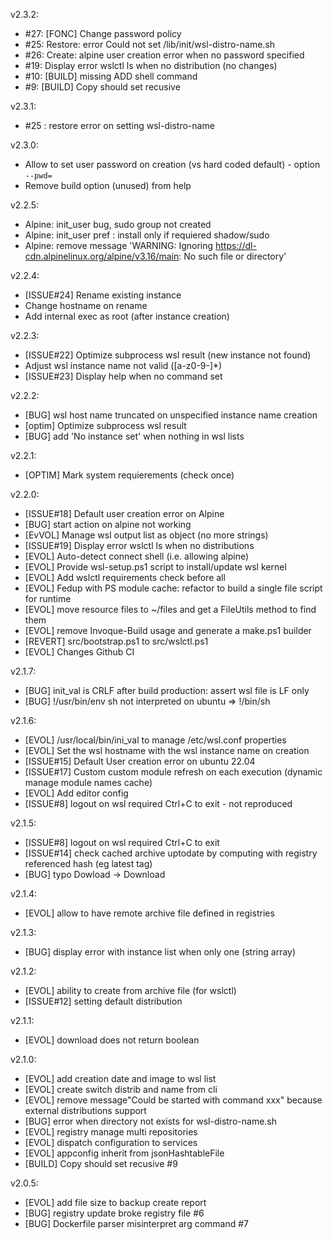 v2.3.2:
* #27: [FONC] Change password policy
* #25: Restore: error Could not set /lib/init/wsl-distro-name.sh
* #26: Create: alpine user creation error when no password specified
* #19: Display error wslctl ls when no distribution (no changes)
* #10: [BUILD] missing ADD shell command
* #9: [BUILD] Copy should set recusive

v2.3.1:
* #25 : restore error on setting wsl-distro-name

v2.3.0:
* Allow to set user password on creation (vs hard coded default) - option `--pwd=`
* Remove build option (unused) from help

v2.2.5:
* Alpine: init_user bug, sudo group not created
* Alpine: init_user pref : install only if requiered shadow/sudo
* Alpine: remove message 'WARNING: Ignoring https://dl-cdn.alpinelinux.org/alpine/v3.16/main: No such file or directory'

v2.2.4:
* [ISSUE#24] Rename existing instance
* Change hostname on rename
* Add internal exec as root (after instance creation)

v2.2.3:
* [ISSUE#22] Optimize subprocess wsl result (new instance not found)
* Adjust wsl instance name not valid ([a-z0-9-]*)
* [ISSUE#23] Display help when no command set

v2.2.2:
* [BUG] wsl host name truncated on unspecified instance name creation
* [optim] Optimize subprocess wsl result
* [BUG] add 'No instance set' when nothing in wsl lists

v2.2.1:
* [OPTIM] Mark system requierements (check once)

v2.2.0:
* [ISSUE#18] Default user creation error on Alpine
* [BUG] start action on alpine not working
* [EvVOL] Manage wsl output list as object (no more strings)
* [ISSUE#19] Display error wslctl ls when no distributions
* [EVOL] Auto-detect connect shell (i.e. allowing alpine)
* [EVOL] Provide wsl-setup.ps1 script to install/update wsl kernel
* [EVOL] Add wslctl requirements check before all
* [EVOL] Fedup with PS module cache: refactor to build a single file script for runtime
* [EVOL] move resource files to ~/files and get a FileUtils method to find them
* [EVOL] remove Invoque-Build usage and generate a make.ps1 builder
* [REVERT] src/bootstrap.ps1 to src/wslctl.ps1
* [EVOL] Changes Github CI

v2.1.7:
* [BUG] init_val is CRLF after build production: assert wsl file is LF only
* [BUG] !/usr/bin/env sh not interpreted on ubuntu => !/bin/sh

v2.1.6:
* [EVOL] /usr/local/bin/ini_val to manage /etc/wsl.conf properties
* [EVOL] Set the wsl hostname with the wsl instance name on creation
* [ISSUE#15] Default User creation error on ubuntu 22.04
* [ISSUE#17] Custom custom module refresh on each execution (dynamic manage module names cache)
* [EVOL] Add editor config
* [ISSUE#8] logout on wsl required Ctrl+C to exit - not reproduced

v2.1.5:
* [ISSUE#8] logout on wsl required Ctrl+C to exit
* [ISSUE#14] check cached archive uptodate by computing with registry referenced hash (eg latest tag)
* [BUG] typo Dowload -> Download

v2.1.4:
* [EVOL] allow to have remote archive file defined in registries

v2.1.3:
* [BUG] display error with instance list when only one (string array)

v2.1.2:
* [EVOL] ability to create from archive file (for wslctl)
* [ISSUE#12] setting default distribution

v2.1.1:
* [EVOL] download does not return boolean

v2.1.0:
* [EVOL] add creation date and image to wsl list
* [EVOL] create switch distrib and name from cli
* [EVOL] remove message"Could be started with command xxx" because external distributions support
* [BUG] error when directory not exists for wsl-distro-name.sh
* [EVOL] registry manage multi repositories
* [EVOL] dispatch configuration to services
* [EVOL] appconfig inherit from jsonHashtableFile
* [BUILD] Copy should set recusive #9

v2.0.5:
* [EVOL] add file size to backup create report
* [BUG] registry update broke registry file #6
* [BUG] Dockerfile parser misinterpret arg command #7

